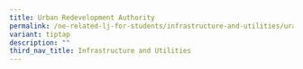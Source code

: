 ```yaml
---
title: Urban Redevelopment Authority
permalink: /ne-related-lj-for-students/infrastructure-and-utilities/ura/
variant: tiptap
description: ""
third_nav_title: Infrastructure and Utilities
---
```

